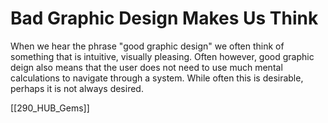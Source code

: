 # Bad Graphic Design Makes Us Think

When we hear the phrase "good graphic design" we often think of something that is intuitive, visually pleasing. Often however, good graphic deign also means that the user does not need to use much mental calculations to navigate through a system. While often this is desirable, perhaps it is not always desired. 


[[290_HUB_Gems]]